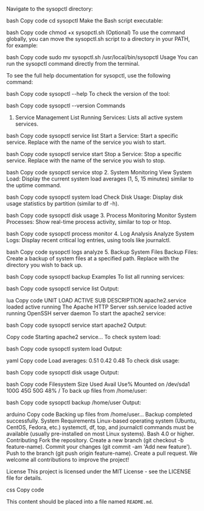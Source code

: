 Navigate to the sysopctl directory:

bash
Copy code
cd sysopctl
Make the Bash script executable:

bash
Copy code
chmod +x sysopctl.sh
(Optional) To use the command globally, you can move the sysopctl.sh script to a directory in your PATH, for example:

bash
Copy code
sudo mv sysopctl.sh /usr/local/bin/sysopctl
Usage
You can run the sysopctl command directly from the terminal.

To see the full help documentation for sysopctl, use the following command:

bash
Copy code
sysopctl --help
To check the version of the tool:

bash
Copy code
sysopctl --version
Commands
1. Service Management
List Running Services: Lists all active system services.

bash
Copy code
sysopctl service list
Start a Service: Start a specific service. Replace <service-name> with the name of the service you wish to start.

bash
Copy code
sysopctl service start <service-name>
Stop a Service: Stop a specific service. Replace <service-name> with the name of the service you wish to stop.

bash
Copy code
sysopctl service stop <service-name>
2. System Monitoring
View System Load: Display the current system load averages (1, 5, 15 minutes) similar to the uptime command.

bash
Copy code
sysopctl system load
Check Disk Usage: Display disk usage statistics by partition (similar to df -h).

bash
Copy code
sysopctl disk usage
3. Process Monitoring
Monitor System Processes: Show real-time process activity, similar to top or htop.

bash
Copy code
sysopctl process monitor
4. Log Analysis
Analyze System Logs: Display recent critical log entries, using tools like journalctl.

bash
Copy code
sysopctl logs analyze
5. Backup System Files
Backup Files: Create a backup of system files at a specified path. Replace <path> with the directory you wish to back up.

bash
Copy code
sysopctl backup <path>
Examples
To list all running services:

bash
Copy code
sysopctl service list
Output:

lua
Copy code
UNIT                                   LOAD   ACTIVE SUB     DESCRIPTION
apache2.service                       loaded active running The Apache HTTP Server
ssh.service                           loaded active running OpenSSH server daemon
To start the apache2 service:

bash
Copy code
sysopctl service start apache2
Output:

Copy code
Starting apache2 service...
To check system load:

bash
Copy code
sysopctl system load
Output:

yaml
Copy code
Load averages: 0.51 0.42 0.48
To check disk usage:

bash
Copy code
sysopctl disk usage
Output:

bash
Copy code
Filesystem      Size  Used Avail Use% Mounted on
/dev/sda1       100G   45G   50G  48% /
To back up files from /home/user:

bash
Copy code
sysopctl backup /home/user
Output:

arduino
Copy code
Backing up files from /home/user...
Backup completed successfully.
System Requirements
Linux-based operating system (Ubuntu, CentOS, Fedora, etc.)
systemctl, df, top, and journalctl commands must be available (usually pre-installed on most Linux systems).
Bash 4.0 or higher.
Contributing
Fork the repository.
Create a new branch (git checkout -b feature-name).
Commit your changes (git commit -am 'Add new feature').
Push to the branch (git push origin feature-name).
Create a pull request.
We welcome all contributions to improve the project!

License
This project is licensed under the MIT License - see the LICENSE file for details.

css
Copy code

This content should be placed into a file named `README.md`.
